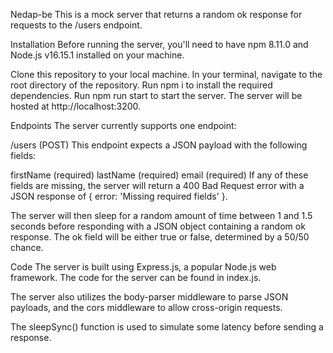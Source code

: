 Nedap-be
This is a mock server that returns a random ok response for requests to the /users endpoint.

Installation
Before running the server, you'll need to have npm 8.11.0 and Node.js v16.15.1 installed on your machine.

Clone this repository to your local machine.
In your terminal, navigate to the root directory of the repository.
Run npm i to install the required dependencies.
Run npm run start to start the server.
The server will be hosted at http://localhost:3200.

Endpoints
The server currently supports one endpoint:

/users (POST)
This endpoint expects a JSON payload with the following fields:

firstName (required)
lastName (required)
email (required)
If any of these fields are missing, the server will return a 400 Bad Request error with a JSON response of { error: 'Missing required fields' }.

The server will then sleep for a random amount of time between 1 and 1.5 seconds before responding with a JSON object containing a random ok response. The ok field will be either true or false, determined by a 50/50 chance.

Code
The server is built using Express.js, a popular Node.js web framework. The code for the server can be found in index.js.

The server also utilizes the body-parser middleware to parse JSON payloads, and the cors middleware to allow cross-origin requests.

The sleepSync() function is used to simulate some latency before sending a response.

